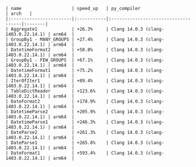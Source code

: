     | name                   | speed_up   | py_compiler                         | arch   |
    |:-----------------------|:-----------|:------------------------------------|:-------|
    | Aggregate1             | +26.3%     | Clang 14.0.3 (clang-1403.0.22.14.1) | arm64  |
    | GroupBy1 - MANY_GROUPS | +27.4%     | Clang 14.0.3 (clang-1403.0.22.14.1) | arm64  |
    | DatetimeFormat2        | +50.8%     | Clang 14.0.3 (clang-1403.0.22.14.1) | arm64  |
    | GroupBy1 - FEW_GROUPS  | +67.1%     | Clang 14.0.3 (clang-1403.0.22.14.1) | arm64  |
    | DatetimeFormat1        | +75.2%     | Clang 14.0.3 (clang-1403.0.22.14.1) | arm64  |
    | IterOfIter1            | +89.4%     | Clang 14.0.3 (clang-1403.0.22.14.1) | arm64  |
    | TableDictReader        | +123.6%    | Clang 14.0.3 (clang-1403.0.22.14.1) | arm64  |
    | DateFormat2            | +178.9%    | Clang 14.0.3 (clang-1403.0.22.14.1) | arm64  |
    | DatetimeParse2         | +205.9%    | Clang 14.0.3 (clang-1403.0.22.14.1) | arm64  |
    | DatetimeParse1         | +246.3%    | Clang 14.0.3 (clang-1403.0.22.14.1) | arm64  |
    | DateParse2             | +261.3%    | Clang 14.0.3 (clang-1403.0.22.14.1) | arm64  |
    | DateParse1             | +265.8%    | Clang 14.0.3 (clang-1403.0.22.14.1) | arm64  |
    | DateFormat1            | +593.4%    | Clang 14.0.3 (clang-1403.0.22.14.1) | arm64  |